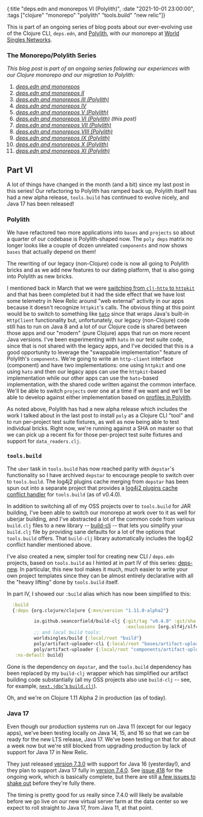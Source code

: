 {:title "deps.edn and monorepos VI (Polylith)",
 :date "2021-10-01 23:00:00",
 :tags ["clojure" "monorepo" "polylith" "tools.build" "new relic"]}

This is part of an ongoing series of blog posts about our ever-evolving use of the Clojure CLI,
`deps.edn`, and [Polylith](https://polylith.gitbook.io/), with our monorepo at
[World Singles Networks](https://worldsinglesnetworks.com).<!--more-->

### The Monorepo/Polylith Series

_This blog post is part of an ongoing series following our experiences with our Clojure monorepo and our migration to Polylith:_

1. _[deps.edn and monorepos](https://corfield.org/blog/2021/02/23/deps-edn-monorepo/)_
2. _[deps.edn and monorepos II](https://corfield.org/blog/2021/04/21/deps-edn-monorepo-2/)_
3. _[deps.edn and monorepos III (Polylith)](https://corfield.org/blog/2021/06/06/deps-edn-monorepo-3/)_
4. _[deps.edn and monorepos IV](https://corfield.org/blog/2021/07/21/deps-edn-monorepo-4/)_
5. _[deps.edn and monorepos V (Polylith)](https://corfield.org/blog/2021/08/25/deps-edn-monorepo-5/)_
6. _[deps.edn and monorepos VI (Polylith)](https://corfield.org/blog/2021/10/01/deps-edn-monorepo-6/) (this post)_
7. _[deps.edn and monorepos VII (Polylith)](https://corfield.org/blog/2021/10/13/deps-edn-monorepo-7/)_
8. _[deps.edn and monorepos VIII (Polylith)](https://corfield.org/blog/2021/11/28/deps-edn-monorepo-8/)_
9. _[deps.edn and monorepos IX (Polylith)](https://corfield.org/blog/2022/11/05/deps-edn-monorepo-9/)_
10. _[deps.edn and monorepos X (Polylith)](https://corfield.org/blog/2022/12/07/deps-edn-monorepo-10/)_
11. _[deps.edn and monorepos XI (Polylith)](https://corfield.org/blog/2023/07/15/deps-edn-monorepo-11/)_

## Part VI

A lot of things have changed in the month (and a bit) since my last post in this series!
Our refactoring to Polylith has ramped back up, Polylith itself has had a new alpha release,
`tools.build` has continued to evolve nicely, and Java 17 has been released!

### Polylith

We have refactored two more applications into `bases` and `projects` so about a quarter of
our codebase is Polylith-shaped now. The `poly deps` matrix no longer looks like a couple
of dozen unrelated `components` and now shows `bases` that actually depend on them!

The rewriting of our legacy (non-Clojure) code is now all going to Polylith bricks and as
we add new features to our dating platform, that is also going into Polylith as new bricks.

I mentioned back in March that we were
[switching from `clj-http` to `httpkit`](https://corfield.org/blog/2021/03/25/little-things/)
and that has been completed but it had the side effect that we have lost some telemetry in
New Relic around "web external" activity in our apps because it doesn't recognize `httpkit`'s
calls. The obvious thing at this point would be to switch to something like
[`hato`](https://github.com/gnarroway/hato) since that wraps Java's built-in `HttpClient`
functionality but, unfortunately, our legacy (non-Clojure) code still has to run on Java 8
and a lot of our Clojure code is shared between those apps and our "modern" (pure Clojure) apps
that run on more recent Java versions. I've been experimenting with `hato` in our test suite
code, since that is not shared with the legacy apps, and I've decided that this is a good
opportunity to leverage the "swappable implementation" feature of Polylith's `components`.
We're going to write an `http-client` interface (component) and have two implementations:
one using `httpkit` and one using `hato` and then our legacy apps can use the `httpkit`-based
implementation while our other apps can use the `hato`-based implementation, with the shared
code written against the common interface. We'll be able to switch `projects` over one at a time
if we want and we'll be able to develop against either implementation based on
[profiles in Polylith](https://github.com/polyfy/polylith#profile).

As noted above, Polylith has had a new alpha release which includes the work I talked about
in the last post to install `poly` as a Clojure CLI "tool" and to run per-project test suite
fixtures, as well as now being able to test individual bricks. Right now, we're running against
a SHA on master so that we can pick up a recent fix for those per-project test suite fixtures
and support for `data_readers.clj`.

### `tools.build`

The `uber` task in `tools.build` has now reached parity with `depstar`'s functionality so
I have archived `depstar` to encourage people to switch over to `tools.build`. The log4j2
plugins cache merging from `depstar` has been spun out into a separate project that provides a
[log4j2 plugins cache conflict handler](https://github.com/seancorfield/build-uber-log4j2-handler)
for `tools.build` (as of v0.4.0).

In addition to switching all of my OSS projects over to `tools.build` for JAR building,
I've been able to switch our monorepo at work over to it as well for uberjar building,
and I've abstracted a lot of the common code from various `build.clj` files to a new
library -- [build-clj](https://github.com/seancorfield/build-clj) -- that lets you
simplify your `build.clj` file by providing sane defaults for a lot of the options
that `tools.build` offers. That `build-clj` library automatically includes the log4j2
conflict handler mentioned above.

I've also created a new, simpler tool for creating new CLI / `deps.edn` projects, based
on `tools.build` as I hinted at in part IV of this series:
[deps-new](https://github.com/seancorfield/deps-new). In particular, this new tool makes
it much, much easier to write your own project templates since they can be almost entirely
declarative with all the "heavy lifting" done by `tools.build` itself.

In part IV, I showed our `:build` alias which has now been simplified to this:

```clojure
  :build
  {:deps {org.clojure/clojure {:mvn/version "1.11.0-alpha2"}

          io.github.seancorfield/build-clj {:git/tag "v0.4.0" :git/sha "54e39ae"
                                            :exclusions [org.slf4j/slf4j-nop]}
          ;; and local build tools:
          worldsingles/build {:local/root "build"}
          poly/artifact-uploader-cli {:local/root "bases/artifact-uploader-cli"}
          poly/artifact-uploader {:local/root "components/artifact-uploader"}}
   :ns-default build}
```

Gone is the dependency on `depstar`, and the `tools.build` dependency has been
replaced by my `build-clj` wrapper which has simplified our artifact building
code substantially (all my OSS projects also use `build-clj` -- see, for example,
[`next.jdbc`'s `build.clj`](https://github.com/seancorfield/next-jdbc/blob/develop/build.clj)).

Oh, and we're on Clojure 1.11 Alpha 2 in production (as of today).

### Java 17

Even though our production systems run on Java 11 (except for our legacy apps), we've
been testing locally on Java 14, 15, and 16 so that we can be ready for the new LTS
release, Java 17. We've been testing on that for about a week now but we're still
blocked from upgrading production by lack of support for Java 17 in New Relic.

They just released [version 7.3.0](https://docs.newrelic.com/docs/release-notes/agent-release-notes/java-release-notes/java-agent-730/)
with support for Java 16 (yesterday!), and they plan to support Java 17 fully in
[version 7.4.0](https://github.com/newrelic/newrelic-java-agent/issues/384).
See [issue 418](https://github.com/newrelic/newrelic-java-agent/issues/418) for
the ongoing work, which is basically complete, but there are still
[a few issues to shake out](https://github.com/newrelic/newrelic-java-agent/issues?q=is%3Aissue+is%3Aopen+17)
before they're fully there.

The timing is pretty good for us really since 7.4.0 will likely be available before
we go live on our new virtual server farm at the data center so we expect to roll
straight to Java 17, from Java 11, at that point.
